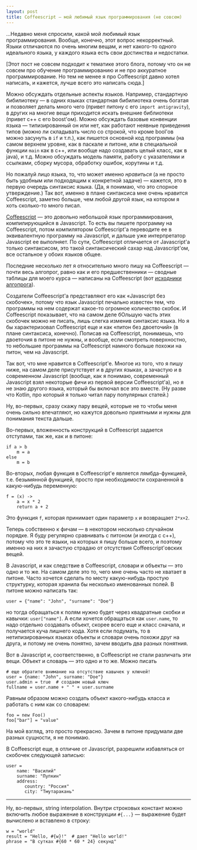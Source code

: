 ```yaml
---
layout: post
title: Coffeescript — мой любимый язык программирования (не совсем)
---
```


...Недавно меня спросили, какой мой любимый язык программирования.
Вообще, конечно, этот вопрос некорректный.
Языки отличаются по очень многим вещам, и нет какого-то одного идеального языка,
у каждого языка есть свои достинства и недостатки.

[Этот пост не совсем подходит к тематике этого блога,
потому что он не совсем про обучение программированию
и не про аккуратное программирование. Но тем не менее
я про Coffeescript давно хотел написать, и кажется,
лучше всего это написать сюда.]

Можно обсуждать отдельные аспекты языков. 
Например, стандартную бибилиотеку — в одних языках стандартная бибилиотека
очень богатая и позволяет делать много чего (привет питону с его `import antigravity`),
в других на многие вещи приходится искать внешние библиотеки (привет c++ с его boost'ом).
Можно обсуждать базовые конвенции языка — типизированный он или нет,
как работают неявные приведения типов (можно ли складывать число со строкой,
что кроме bool'ов можно засунуть в `if` и т.п.), как пишется основной код программы
(на самом верхнем уровне, как в паскале и питоне, или в специальной функции `main`
как в c++, или вообще надо создавать целый класс, как в java), и т.д. 
Можно обсуждать модель памяти, работу с указателями и ссылками, сборку мусора,
обработку ошибок, корутины и т.д. 

Но пожалуй лицо языка, то, что может именно *нравиться* (а не просто быть удобным
или подходящим к конкретной задаче) — кажется, это в первую очередь синтаксис языка.
(Да, я понимаю, что это спорное утверждение.)
Так вот, именно в плане синтаксиса мне очень нравится Coffeescript,
заметно больше, чем любой другой язык, на котором я хоть сколько-то много писал.

[Coffeescript](https://coffeescript.org/v2/) — это довольно небольшой язык программирования, 
компилирующийся в Javascript.
То есть вы пишете программу на Coffeescript, потом компилятором Coffeescript'а переводите
ее в эквивалентную программу на Javascript, и дальше уже интерпретатор Javascript ее выполняет.
По сути, Coffeescript отличается от Javascript'а только синтаксисом, это такой
синтаксический сахар над Javascript'ом, все остальное у обоих языков общее.

Последние несколько лет я относительно много пишу на Coffeescript — почти весь алгопрог, равно как и 
его предшественники — сводные таблицы для моего курса — написаны на Coffeescript
(вот [исходники алгопрога](https://github.com/petr-kalinin/algoprog)).

Создатели Coffeescript'а представляют его как «Javascript без скобочек», потому что
язык Javascript печально известен тем, что программы на нем содержат какое-то огромное количество скобок.
И Coffeescript показывает, что на самом деле бОльшую часть этих скобочек можно не писать,
лишь слегка изменив синтаксис языка.
Но я бы характеризовал Coffeescript еще и как «питон без двоеточий» (в плане синтаксиса, конечно).
Пописав на Coffeescript, понимаешь, что двоеточия в питоне не нужны, и вообще,
если смотреть поверхностно, то небольшие программы на Coffeescript намного больше похожи на питон,
чем на Javascript.

Так вот, что мне нравится в Coffeescript'е. 
Многое из того, что я пишу ниже, на самом деле
присутствует и в других языках, а зачастую и в современном Javascript (вообще, как я понимаю, 
современный Javascript взял некоторые фичи из первой версии Coffeescript'а),
но я не знаю другого языка, который бы включал все это вместе. (Ну разве что Kotlin,
про который я только читал пару популярных статей.)

Ну, во-первых, сразу скажу пару вещей, которые не то чтобы меня очень сильно впечатляют, 
но кажутся довольно приятными и нужны для понимания текста дальше.

Во-первых, вложенность конструкций в Coffeescript задается отступами, так же, как и в питоне:

    if a > b
        m = a
    else
        m = b

Во-вторых, любая функция в Coffeescript'е является лямбда-функцией,
т.е. безымянной функцией, просто при необходимости сохраненной в какую-нибудь переменную:

    f = (x) ->
        a = x * 2
        return a + 2
        
Это функция `f`, которая принимает один параметр `x` и возвращает `2*x+2`.

Теперь собственно к фичам — в некотором несколько случайном порядке. Я буду регулярно 
сравнивать с питоном (и иногда с c++), потому что это те языки, на которых я пишу больше всего,
и поэтому именно на них я зачастую страдаю от отсутствия Coffeescript'овских вещей.
    
В Javascript, и как следствие в Coffeescript, словари и объекты — это одно и то же.
На самом деле это то, чего мне очень часто не хватает в питоне. Часто хочется сделать 
по месту какую-нибудь простую структурку, которая хранила бы несколько именованных полей.
В питоне можно написать так:

    user = {"name": "John", "surname": "Doe"}
    
но тогда обращаться к полям нужно будет через квадратные скобки и кавычки: `user["name"]`.
А если хочется обращаться как `user.name`, то надо отдельно создавать объект,
скорее всего еще и класс сначала, и получается куча лишнего кода. Хотя если подумать,
то в нетипизированных языках объекты и словари очень похожи друг на друга,
и потому не очень понятно, зачем вводить два разных понятния.

Вот в Javascript и, соответственно, в Coffeescript не стали различать эти вещи.
Объект и словарь — это одно и то же. Можно писать

    # еще обратите внимание на отсутствие кавычек у ключей!
    user = {name: "John", surname: "Doe"}  
    user.admin = true  # создаем новый ключ
    fullname = user.name + " " + user.surname
    
Равным образом можно создать объект какого-нибудь класса и работать с ним как со словарем:

    foo = new Foo()
    foo["bar"] = "value"
    
На мой взгляд, это просто прекрасно. Зачем в питоне придумали две разных сущности, я не понимаю.

В Coffeescript еще, в отличие от Javascript, разрешили избавляться от скобочек следующей записью:

    user =
        name: "Василий"
        surname: "Пупкин"
        address:
           country: "Россия"
           city: "Тмутаракань"
           


           
----------           
           
Ну, во-первых, string interpolation. Внутри строковых констант можно включить
любое выражение в конструкции `#{...}` — выражение будет вычислено и вставлено в строку:

    w = "world"
    result = "Hello, #{w}!"  # дает "Hello world!"
    phrase = "В сутках #{60 * 60 * 24} секунд"
